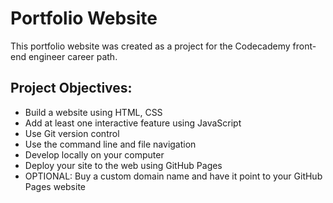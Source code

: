 Portfolio Website
=================

This portfolio website was created as a project for the Codecademy front-end engineer career path.


Project Objectives:
-------------------
- Build a website using HTML, CSS
- Add at least one interactive feature using JavaScript
- Use Git version control
- Use the command line and file navigation
- Develop locally on your computer
- Deploy your site to the web using GitHub Pages
- OPTIONAL: Buy a custom domain name and have it point to your GitHub Pages website
